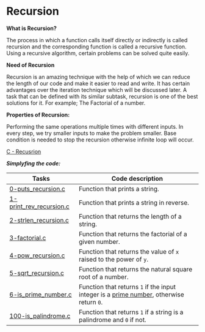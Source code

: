 # Recursion

**What is Recursion?** 

The process in which a function calls itself directly or indirectly is called recursion and the corresponding function is called a recursive function. Using a recursive algorithm, certain problems can be solved quite easily.

**Need of Recursion**

Recursion is an amazing technique with the help of which we can reduce the length of our code and make it easier to read and write. It has certain advantages over the iteration technique which will be discussed later. A task that can be defined with its similar subtask, recursion is one of the best solutions for it. For example; The Factorial of a number.

**Properties of Recursion:**

Performing the same operations multiple times with different inputs.
In every step, we try smaller inputs to make the problem smaller.
Base condition is needed to stop the recursion otherwise infinite loop will occur.

[C - Recusrion](https://www.tutorialspoint.com/cprogramming/c_recursion.htm)

***Simplyfing the code:***

Tasks | Code description
--------- | -----------
[0-puts_recursion.c](https://github.com/Tizihoxha/holbertonschool-low_level_programming/blob/main/recursion/0-puts_recursion.c) | Function that prints a string.
[1-print_rev_recursion.c](https://github.com/Tizihoxha/holbertonschool-low_level_programming/blob/main/recursion/1-print_rev_recursion.c) | Function that prints a string in reverse.
[2-strlen_recursion.c](https://github.com/Tizihoxha/holbertonschool-low_level_programming/blob/main/recursion/2-strlen_recursion.c) | Function that returns the length of a string.
[3-factorial.c](https://github.com/Tizihoxha/holbertonschool-low_level_programming/blob/main/recursion/3-factorial.c) | Function that returns the factorial of a given number.
[4-pow_recursion.c](https://github.com/Tizihoxha/holbertonschool-low_level_programming/blob/main/recursion/4-pow_recursion.c) | Function that returns the value of `x` raised to the power of `y`.
[5-sqrt_recursion.c](https://github.com/Tizihoxha/holbertonschool-low_level_programming/blob/main/recursion/5-sqrt_recursion.c) | Function that returns the natural square root of a number.
[6-is_prime_number.c](https://github.com/Tizihoxha/holbertonschool-low_level_programming/blob/main/recursion/6-is_prime_number.c) | Function that returns `1` if the input integer is a [prime number](https://en.wikipedia.org/wiki/Prime_number), otherwise return `0`.
[100-is_palindrome.c](https://github.com/Tizihoxha/holbertonschool-low_level_programming/blob/main/recursion/100-is_palindrome.c) | Function that returns `1` if a string is a palindrome and `0` if not.

